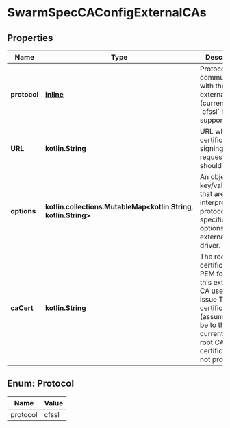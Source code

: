 
# SwarmSpecCAConfigExternalCAs

## Properties
Name | Type | Description | Notes
------------ | ------------- | ------------- | -------------
**protocol** | [**inline**](#Protocol) | Protocol for communication with the external CA (currently only &#x60;cfssl&#x60; is supported).  |  [optional]
**URL** | **kotlin.String** | URL where certificate signing requests should be sent.  |  [optional]
**options** | **kotlin.collections.MutableMap&lt;kotlin.String, kotlin.String&gt;** | An object with key/value pairs that are interpreted as protocol-specific options for the external CA driver.  |  [optional]
**caCert** | **kotlin.String** | The root CA certificate (in PEM format) this external CA uses to issue TLS certificates (assumed to be to the current swarm root CA certificate if not provided).  |  [optional]


<a name="Protocol"></a>
## Enum: Protocol
Name | Value
---- | -----
protocol | cfssl



